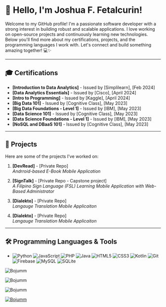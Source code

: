 # 👋 Hello, I'm Joshua F. Fetalcurin!

Welcome to my GitHub profile! I'm a passionate software developer with a strong interest in building robust and scalable applications. I love working on open-source projects and continuously learning new technologies. Below you'll find more about my certifications, projects, and the programming languages I work with. Let's connect and build something amazing together! 💻✨

---

## 🎓 Certifications

- **[Introduction to Data Analytics]** - Issued by [Simplilearn], [Feb 2024]
- **[Data Analytics Essentials]** - Issued by [Cisco], [April 2024]
- **[Intro to Programming]** - Issued by [Kaggle], [April 2024]
- **[Big Data 101]** - Issued by [Cognitive Class], [May 2023]
- **[Big Data Foundations - Level 1]** - Issued by [IBM], [May 2023]
- **[Data Science 101]** - Issued by [Cognitive Class], [May 2023]
- **[Data Science Foundations - Level 1]** - Issued by [IBM], [May 2023]
- **[NoSQL and DBaaS 101]** - Issued by [Cognitive Class], [May 2023]

---

## 🚀 Projects

Here are some of the projects I've worked on:

1. **[DevRead]** - [Private Repo]  
   _Andrroid-based E-Book Mobile Application_  

   
2. **[SignTalk]** - [Private Repo - Capstone project]  
   _A Filipino Sign Language (FSL) Learning Mobile Application with Web-Based Administrator_  
  

3. **[Dialekto]** - [Private Repo]  
   _Langauge Translation Mobile Applicaiton_  
  
4. **[Dialekto]** - [Private Repo]  
   _Langauge Translation Mobile Applicaiton_
   
---

## 🛠️ Programming Languages & Tools

- ![Python](https://img.shields.io/badge/-Python-3776AB?logo=python&logoColor=white&style=flat) ![JavaScript](https://img.shields.io/badge/-JavaScript-F7DF1E?logo=javascript&logoColor=black&style=flat) ![PHP](https://img.shields.io/badge/-PHP-777BB4?logo=php&logoColor=white&style=flat) ![Java](https://img.shields.io/badge/-Java-007396?logo=java&logoColor=white&style=flat) ![HTML5](https://img.shields.io/badge/-HTML5-E34F26?logo=html5&logoColor=white&style=flat) ![CSS3](https://img.shields.io/badge/-CSS3-1572B6?logo=css3&logoColor=white&style=flat) ![Kotlin](https://img.shields.io/badge/-Kotlin-339933?logo=kotlin&logoColor=white&style=flat) ![Git](https://img.shields.io/badge/-Git-F05032?logo=git&logoColor=white&style=flat) ![Firebase](https://img.shields.io/badge/-Firebase-FFCA28?logo=firebase&logoColor=white&style=flat) ![MySQL](https://img.shields.io/badge/-MySQL-4479A1?logo=mysql&logoColor=white&style=flat) ![SQLite](https://img.shields.io/badge/-SQLite-003B57?logo=sqlite&logoColor=white&style=flat)


<p><img align="center" src="https://github-readme-stats.vercel.app/api?username=Bojumm&show_icons=true&locale=en" alt="Bojumm" /></p>
<p><img align="center" src="https://github-readme-streak-stats.herokuapp.com/?user=Bojumm&" alt="Bojumm" /></p>
<p><img src="https://github-readme-stats.vercel.app/api/top-langs?username=Bojumm&show_icons=true&locale=en&layout=compact" alt="Bojumm" /></p>
<p><a href="https://github.com/ryo-ma/github-profile-trophy"><img src="https://github-profile-trophy.vercel.app/?username=Bojumm" alt="Bojumm" /></a></p>

